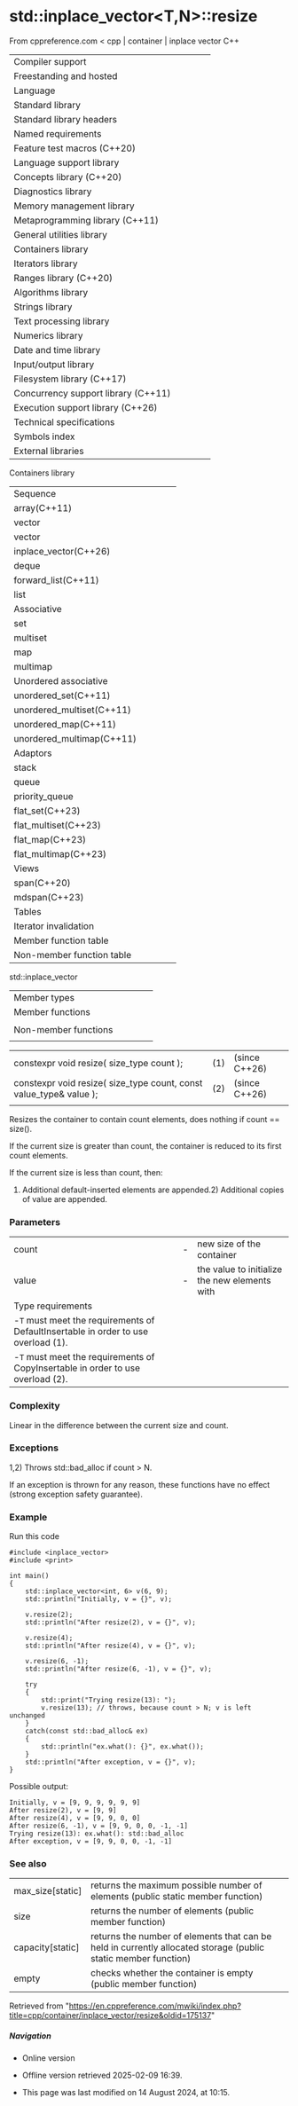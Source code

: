 # std::inplace_vector<T,N>::resize

From cppreference.com
< cpp‎ | container‎ | inplace vector
C++

|  |  |  |  |  |
| --- | --- | --- | --- | --- |
| Compiler support | | | | |
| Freestanding and hosted | | | | |
| Language | | | | |
| Standard library | | | | |
| Standard library headers | | | | |
| Named requirements | | | | |
| Feature test macros (C++20) | | | | |
| Language support library | | | | |
| Concepts library (C++20) | | | | |
| Diagnostics library | | | | |
| Memory management library | | | | |
| Metaprogramming library (C++11) | | | | |
| General utilities library | | | | |
| Containers library | | | | |
| Iterators library | | | | |
| Ranges library (C++20) | | | | |
| Algorithms library | | | | |
| Strings library | | | | |
| Text processing library | | | | |
| Numerics library | | | | |
| Date and time library | | | | |
| Input/output library | | | | |
| Filesystem library (C++17) | | | | |
| Concurrency support library (C++11) | | | | |
| Execution support library (C++26) | | | | |
| Technical specifications | | | | |
| Symbols index | | | | |
| External libraries | | | | |

Containers library

|  |  |  |  |  |
| --- | --- | --- | --- | --- |
| Sequence | | | | |
| array(C++11) | | | | |
| vector | | | | |
| vector<bool> | | | | |
| inplace_vector(C++26) | | | | |
| deque | | | | |
| forward_list(C++11) | | | | |
| list | | | | |
| Associative | | | | |
| set | | | | |
| multiset | | | | |
| map | | | | |
| multimap | | | | |
| Unordered associative | | | | |
| unordered_set(C++11) | | | | |
| unordered_multiset(C++11) | | | | |
| unordered_map(C++11) | | | | |
| unordered_multimap(C++11) | | | | |
| Adaptors | | | | |
| stack | | | | |
| queue | | | | |
| priority_queue | | | | |
| flat_set(C++23) | | | | |
| flat_multiset(C++23) | | | | |
| flat_map(C++23) | | | | |
| flat_multimap(C++23) | | | | |
| Views | | | | |
| span(C++20) | | | | |
| mdspan(C++23) | | | | |
| Tables | | | | |
| Iterator invalidation | | | | |
| Member function table | | | | |
| Non-member function table | | | | |

std::inplace_vector

|  |  |  |  |  |
| --- | --- | --- | --- | --- |
| Member types | | | | |
| Member functions | | | | |
| |  |  |  |  |  | | --- | --- | --- | --- | --- | | inplace_vector::inplace_vector | | | | | | inplace_vector::~inplace_vector | | | | | | inplace_vector::operator= | | | | | | inplace_vector::assign | | | | | | inplace_vector::assign_range | | | | | | Size and capacity | | | | | | inplace_vector::empty | | | | | | inplace_vector::size | | | | | | inplace_vector::max_size | | | | | | inplace_vector::capacity | | | | | | ****inplace_vector::resize**** | | | | | | inplace_vector::reserve | | | | | | inplace_vector::shrink_to_fit | | | | | | Iterators | | | | | | inplace_vector::begininplace_vector::cbegin | | | | | | inplace_vector::endinplace_vector::cend | | | | | | inplace_vector::rbegininplace_vector::crbegin | | | | | | inplace_vector::rendinplace_vector::crend | | | | | | |  |  |  |  |  | | --- | --- | --- | --- | --- | | Element access | | | | | | inplace_vector::at | | | | | | [inplace_vector::operator[]](operator_at.html "cpp/container/inplace vector/operator at") | | | | | | inplace_vector::front | | | | | | inplace_vector::back | | | | | | inplace_vector::data | | | | | | Modifiers | | | | | | inplace_vector::clear | | | | | | inplace_vector::erase | | | | | | inplace_vector::swap | | | | | | inplace_vector::insert | | | | | | inplace_vector::insert_range | | | | | | inplace_vector::emplace | | | | | | inplace_vector::emplace_back | | | | | | inplace_vector::try_emplace_back | | | | | | inplace_vector::unchecked_emplace_back | | | | | | inplace_vector::push_back | | | | | | inplace_vector::try_push_back | | | | | | inplace_vector::unchecked_push_back | | | | | | inplace_vector::pop_back | | | | | | inplace_vector::append_range | | | | | | inplace_vector::try_append_range | | | | | |
| Non-member functions | | | | |
| |  |  |  |  |  | | --- | --- | --- | --- | --- | | erase(std::inplace_vector)erase_if(std::inplace_vector) | | | | | | swap(std::inplace_vector) | | | | | | |  |  |  |  |  | | --- | --- | --- | --- | --- | | operator==operator<=> | | | | | |  | | | | | |

|  |  |  |
| --- | --- | --- |
| constexpr void resize( size_type count ); | (1) | (since C++26) |
| constexpr void resize( size_type count, const value_type& value ); | (2) | (since C++26) |
|  |  |  |

Resizes the container to contain count elements, does nothing if count == size().

If the current size is greater than count, the container is reduced to its first count elements.

If the current size is less than count, then:

1) Additional default-inserted elements are appended.2) Additional copies of value are appended.

### Parameters

|  |  |  |
| --- | --- | --- |
| count | - | new size of the container |
| value | - | the value to initialize the new elements with |
| Type requirements | | |
| -`T` must meet the requirements of DefaultInsertable in order to use overload (1). | | |
| -`T` must meet the requirements of CopyInsertable in order to use overload (2). | | |

### Complexity

Linear in the difference between the current size and count.

### Exceptions

1,2) Throws std::bad_alloc if count > N.

If an exception is thrown for any reason, these functions have no effect (strong exception safety guarantee).

### Example

Run this code

```
#include <inplace_vector>
#include <print>
 
int main()
{
    std::inplace_vector<int, 6> v(6, 9);
    std::println("Initially, v = {}", v);
 
    v.resize(2);
    std::println("After resize(2), v = {}", v);
 
    v.resize(4);
    std::println("After resize(4), v = {}", v);
 
    v.resize(6, -1);
    std::println("After resize(6, -1), v = {}", v);
 
    try
    {
        std::print("Trying resize(13): ");
        v.resize(13); // throws, because count > N; v is left unchanged
    }
    catch(const std::bad_alloc& ex)
    {
        std::println("ex.what(): {}", ex.what());
    }
    std::println("After exception, v = {}", v);
}

```

Possible output:

```
Initially, v = [9, 9, 9, 9, 9, 9]
After resize(2), v = [9, 9]
After resize(4), v = [9, 9, 0, 0]
After resize(6, -1), v = [9, 9, 0, 0, -1, -1]
Trying resize(13): ex.what(): std::bad_alloc
After exception, v = [9, 9, 0, 0, -1, -1]

```

### See also

|  |  |
| --- | --- |
| max_size[static] | returns the maximum possible number of elements   (public static member function) |
| size | returns the number of elements   (public member function) |
| capacity[static] | returns the number of elements that can be held in currently allocated storage   (public static member function) |
| empty | checks whether the container is empty   (public member function) |

Retrieved from "<https://en.cppreference.com/mwiki/index.php?title=cpp/container/inplace_vector/resize&oldid=175137>"

##### Navigation

- Online version
- Offline version retrieved 2025-02-09 16:39.

- This page was last modified on 14 August 2024, at 10:15.